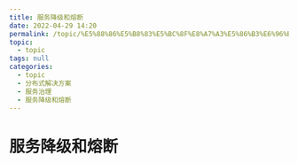 ```yaml
---
title: 服务降级和熔断
date: 2022-04-29 14:20
permalink: /topic/%E5%88%86%E5%B8%83%E5%BC%8F%E8%A7%A3%E5%86%B3%E6%96%B9%E6%A1%88/%E6%9C%8D%E5%8A%A1%E6%B2%BB%E7%90%86/%E6%9C%8D%E5%8A%A1%E9%99%8D%E7%BA%A7%E5%92%8C%E7%86%94%E6%96%AD
topic: 
  - topic
tags: null
categories: 
  - topic
  - 分布式解决方案
  - 服务治理
  - 服务降级和熔断
---
```

# 服务降级和熔断

‍
